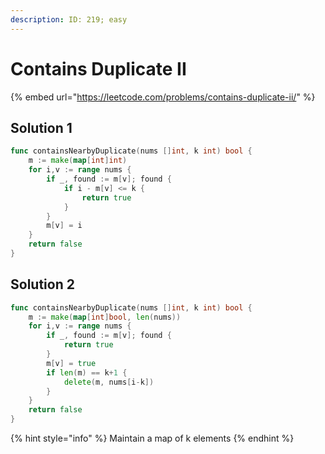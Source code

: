 ```yaml
---
description: ID: 219; easy
---
```

# Contains Duplicate II

{% embed url="https://leetcode.com/problems/contains-duplicate-ii/" %}

## Solution 1

```go
func containsNearbyDuplicate(nums []int, k int) bool {
    m := make(map[int]int)
    for i,v := range nums {
        if _, found := m[v]; found {
            if i - m[v] <= k {
                return true
            }
        }
        m[v] = i
    }
    return false
}
```

## Solution 2

```go
func containsNearbyDuplicate(nums []int, k int) bool {
    m := make(map[int]bool, len(nums))
    for i,v := range nums {
        if _, found := m[v]; found {
            return true
        }
        m[v] = true
        if len(m) == k+1 {
            delete(m, nums[i-k])
        }
    }
    return false
}
```

{% hint style="info" %}
Maintain a map of k elements
{% endhint %}
